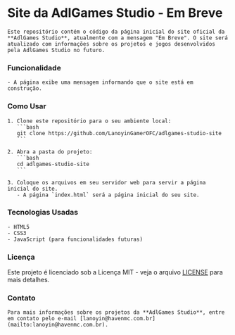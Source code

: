 # Site da AdlGames Studio - Em Breve

    Este repositório contém o código da página inicial do site oficial da **AdlGames Studio**, atualmente com a mensagem "Em Breve". O site será atualizado com informações sobre os projetos e jogos desenvolvidos pela AdlGames Studio no futuro.

### Funcionalidade

    - A página exibe uma mensagem informando que o site está em construção.

### Como Usar

    1. Clone este repositório para o seu ambiente local:
       ```bash
       git clone https://github.com/LanoyinGamerOFC/adlgames-studio-site
       ```

    2. Abra a pasta do projeto:
       ```bash
       cd adlgames-studio-site
       ```

    3. Coloque os arquivos em seu servidor web para servir a página inicial do site.
       - A página `index.html` será a página inicial do seu site.

### Tecnologias Usadas

    - HTML5
    - CSS3
    - JavaScript (para funcionalidades futuras)
    
### Licença

 Este projeto é licenciado sob a Licença MIT - veja o arquivo [LICENSE](LICENSE) para mais detalhes.

### Contato

    Para mais informações sobre os projetos da **AdlGames Studio**, entre em contato pelo e-mail [lanoyin@havenmc.com.br](mailto:lanoyin@havenmc.com.br).
